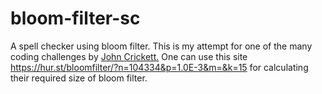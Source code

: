 # bloom-filter-sc

A spell checker using bloom filter. This is my attempt for one of the many coding challenges by [John Crickett.](https://codingchallenges.fyi/challenges/challenge-bloom)
One can use this site https://hur.st/bloomfilter/?n=104334&p=1.0E-3&m=&k=15 for calculating their required size of bloom filter.
